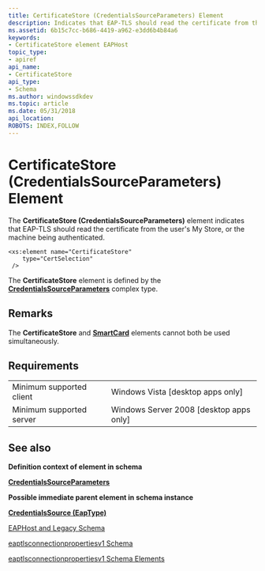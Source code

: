 ```yaml
---
title: CertificateStore (CredentialsSourceParameters) Element
description: Indicates that EAP-TLS should read the certificate from the user's My Store, or the machine being authenticated.
ms.assetid: 6b15c7cc-b686-4419-a962-e3dd6b4b84a6
keywords:
- CertificateStore element EAPHost
topic_type:
- apiref
api_name:
- CertificateStore
api_type:
- Schema
ms.author: windowssdkdev
ms.topic: article
ms.date: 05/31/2018
api_location: 
ROBOTS: INDEX,FOLLOW
---
```


# CertificateStore (CredentialsSourceParameters) Element

The **CertificateStore (CredentialsSourceParameters)** element indicates that EAP-TLS should read the certificate from the user's My Store, or the machine being authenticated.

``` syntax
<xs:element name="CertificateStore"
    type="CertSelection"
 />
```

The **CertificateStore** element is defined by the [**CredentialsSourceParameters**](eaptlsconnectionpropertiesv1schema-credentialssourceparameters-complextype.md) complex type.

## Remarks

The **CertificateStore** and [**SmartCard**](eaptlsconnectionpropertiesv1schema-smartcard-credentialssourceparameters-element.md) elements cannot both be used simultaneously.

## Requirements



|                                     |                                                      |
|-------------------------------------|------------------------------------------------------|
| Minimum supported client<br/> | Windows Vista \[desktop apps only\]<br/>       |
| Minimum supported server<br/> | Windows Server 2008 \[desktop apps only\]<br/> |



## See also

<dl> <dt>

**Definition context of element in schema**
</dt> <dt>

[**CredentialsSourceParameters**](eaptlsconnectionpropertiesv1schema-credentialssourceparameters-complextype.md)
</dt> <dt>

**Possible immediate parent element in schema instance**
</dt> <dt>

[**CredentialsSource (EapType)**](eaptlsconnectionpropertiesv1schema-credentialssource-eaptype-element.md)
</dt> <dt>


</dt> <dt>

[EAPHost and Legacy Schema](eaphost-schemas.md)
</dt> <dt>

[eaptlsconnectionpropertiesv1 Schema](eaptlsconnectionpropertiesv1schema-schema.md)
</dt> <dt>

[eaptlsconnectionpropertiesv1 Schema Elements](eaptlsconnectionpropertiesv1schema-elements.md)
</dt> </dl>

 

 





